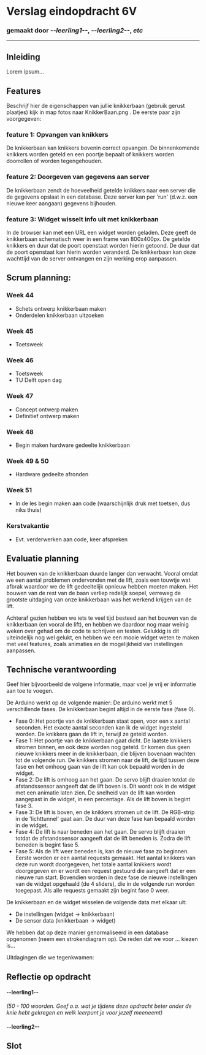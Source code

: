 # Verslag eindopdracht 6V
### gemaakt door *--leerling1--*, *--leerling2--*, *etc*

---

## Inleiding
Lorem ipsum...



## Features
Beschrijf hier de eigenschappen van jullie knikkerbaan (gebruik gerust plaatjes) kijk in map fotos naar KnikkerBaan.png . De eerste paar zijn voorgegeven:

### feature 1: Opvangen van knikkers
De knikkerbaan kan knikkers bovenin correct opvangen. De binnenkomende knikkers worden geteld en een poortje bepaalt of knikkers worden doorrollen of worden tegengehouden.

### feature 2: Doorgeven van gegevens aan server
De knikkerbaan zendt de hoeveelheid getelde knikkers naar een server die de gegevens opslaat in een database. Deze server kan per 'run' (d.w.z. een nieuwe keer aangaan) gegevens bijhouden.

### feature 3: Widget wisselt info uit met knikkerbaan
In de browser kan met een URL een widget worden geladen. Deze geeft de knikkerbaan schematisch weer in een frame van 800x400px. De getelde knikkers en duur dat de poort openstaat worden hierin getoond. De duur dat de poort openstaat kan hierin worden veranderd. De knikkerbaan kan deze wachttijd van de server ontvangen en zijn werking erop aanpassen.

## Scrum planning:

### Week 44
- Schets ontwerp knikkerbaan maken
- Onderdelen knikkerbaan uitzoeken

### Week 45
- Toetsweek

### Week 46
- Toetsweek
- TU Delft open dag

### Week 47
- Concept ontwerp maken
- Definitief ontwerp maken

### Week 48
- Begin maken hardware gedeelte knikkerbaan

### Week 49 & 50
- Hardware gedeelte afronden

### Week 51
- In de les begin maken aan code (waarschijnlijk druk met toetsen, dus niks thuis)

### Kerstvakantie
- Evt. verderwerken aan code, keer afspreken

## Evaluatie planning
Het bouwen van de knikkerbaan duurde langer dan verwacht. Vooral omdat we een aantal problemen ondervonden met de lift, zoals een touwtje wat afbrak waardoor we de lift gedeeltelijk opnieuw hebben moeten maken. Het bouwen van de rest van de baan verliep redelijk soepel, verreweg de grootste uitdaging van onze knikkerbaan was het werkend krijgen van de lift.

Achteraf gezien hebben we iets te veel tijd besteed aan het bouwen van de knikkerbaan (en vooral de lift), en hebben we daardoor nog maar weinig weken over gehad om de code te schrijven en testen. Gelukkig is dit uiteindelijk nog wel gelukt, en hebben we een mooie widget weten te maken met veel features, zoals animaties en de mogelijkheid van instellingen aanpassen.


## Technische verantwoording
Geef hier bijvoorbeeld de volgene informatie, maar voel je vrij er informatie aan toe te voegen.

De Arduino werkt op de volgende manier:
De arduino werkt met 5 verschillende fases. De knikkerbaan begint altijd in de eerste fase (fase 0).
- Fase 0: Het poortje van de knikkerbaan staat open, voor een x aantal seconden. Het exacte aantal seconden kan ik de widget ingesteld worden. De knikkers gaan de lift in, terwijl ze geteld worden.
- Fase 1: Het poortje van de knikkerbaan gaat dicht. De laatste knikkers stromen binnen, en ook deze worden nog geteld. Er komen dus geen nieuwe knikkers meer in de knikkerbaan, die blijven bovenaan wachten tot de volgende run. De knikkers stromen naar de lift, de tijd tussen deze fase en het omhoog gaan van de lift kan ook bepaald worden in de widget.
- Fase 2: De lift is omhoog aan het gaan. De servo blijft draaien totdat de afstandssensor aangeeft dat de lift boven is. Dit wordt ook in de widget met een animatie laten zien. De snelheid van de lift kan worden aangepast in de widget, in een percentage. Als de lift boven is begint fase 3.
- Fase 3: De lift is boven, en de knikkers stromen uit de lift. De RGB-strip in de 'lichttunnel' gaat aan. De duur van deze fase kan bepaald worden in de widget.
- Fase 4: De lift is naar beneden aan het gaan. De servo blijft draaien totdat de afstandssensor aangeeft dat de lift beneden is. Zodra de lift beneden is begint fase 5.
- Fase 5: Als de lift weer beneden is, kan de nieuwe fase zo beginnen. Eerste worden er een aantal requests gemaakt. Het aantal knikkers van deze run wordt doorgegeven, het totale aantal knikkers wordt doorgegeven en er wordt een request gestuurd die aangeeft dat er een nieuwe run start. Bovendien worden in deze fase de nieuwe instellingen van de widget opgehaald (de 4 sliders), die in de volgende run worden toegepast. Als alle requests gemaakt zijn begint fase 0 weer.

De knikkerbaan en de widget wisselen de volgende data met elkaar uit:
- De instellingen (widget -> knikkerbaan)
- De sensor data (knikkerbaan -> widget)

We hebben dat op deze manier genormaliseerd in een database opgenomen (neem een strokendiagram op). De reden dat we voor ... kiezen is...

Uitdagingen die we tegenkwamen:


## Reflectie op opdracht
#### --leerling1--
*(50 - 100 woorden. Geef o.a. wat je tijdens deze opdracht beter onder de knie hebt gekregen en welk leerpunt je voor jezelf meeneemt)*

#### --leerling2--




## Slot
